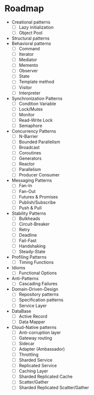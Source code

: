 # Roadmap

- Creational patterns
  - [ ] Lazy initialization
  - [ ] Object Pool
- Structural patterns
- Behavioral patterns
  - [ ] Command
  - [ ] Iterator
  - [ ] Mediator
  - [ ] Memento
  - [ ] Observer
  - [ ] State
  - [ ] Template method
  - [ ] Visitor
  - [ ] Interpreter
- Synchronization Patterns
  - [ ] Condition Variable
  - [ ] Lock/Mutex
  - [ ] Monitor
  - [ ] Read-Write Lock
  - [ ] Semaphore
- Concurrency Patterns
  - [ ] N-Barrier
  - [ ] Bounded Parallelism
  - [ ] Broadcast
  - [ ] Coroutines
  - [ ] Generators
  - [ ] Reactor
  - [ ] Parallelism
  - [ ] Producer Consumer
- Messaging Patterns
  - [ ] Fan-In
  - [ ] Fan-Out
  - [ ] Futures & Promises
  - [ ] Publish/Subscribe
  - [ ] Push & Pull
- Stability Patterns
  - [ ] Bulkheads
  - [ ] Circuit-Breaker
  - [ ] Retry
  - [ ] Deadline
  - [ ] Fail-Fast
  - [ ] Handshaking
  - [ ] Steady-State
- Profiling Patterns
  - [ ] Timing Functions
- Idioms
  - [ ] Functional Options
- Anti-Patterns
  - [ ] Cascading Failures
- Domain-Driven-Design
  - [ ] Repository patterns
  - [ ] Specification patterns
  - [ ] Service Layer
- DataBase
  - [ ] Active Record
  - [ ] Data Mapper
- Cloud-Native patterns
  - [ ] Anti-corruption layer
  - [ ] Gateway routing
  - [ ] Sidecar
  - [ ] Adapter (Ambassador)
  - [ ] Throttling
  - [ ] Sharded Service
  - [ ] Replicated Service
  - [ ] Caching Layer
  - [ ] Sharded Replicated Cache
  - [ ] Scatter/Gather
  - [ ] Sharded Replicated Scatter/Gather
